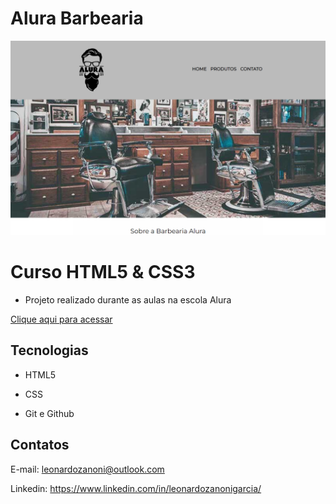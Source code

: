 # Alura Barbearia

![preview](./.github/indexpreview.png)

# Curso HTML5 & CSS3

- Projeto realizado durante as aulas na escola Alura

[Clique aqui para acessar](https://leonardozanoni.github.io/Aprendendo-HTML5-e-CSS3/index.html)

## Tecnologias

- HTML5

- CSS

- Git e Github

## Contatos

E-mail: leonardozanoni@outlook.com

Linkedin: https://www.linkedin.com/in/leonardozanonigarcia/